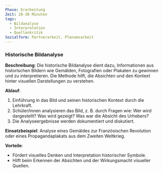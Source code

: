 ```yaml
---
Phase: Erarbeitung
Zeit: 20-30 Minuten
tags:
  - Bildanalyse
  - Interpretation
  - Quellenkritik
Sozialform: Partnerarbeit, Plenumsarbeit
---
```


### Historische Bildanalyse

**Beschreibung**: Die historische Bildanalyse dient dazu, Informationen aus historischen Bildern wie Gemälden, Fotografien oder Plakaten zu gewinnen und zu interpretieren. Die Methode hilft, die Absichten und den Kontext hinter visuellen Darstellungen zu verstehen.

**Ablauf**:
1. Einführung in das Bild und seinen historischen Kontext durch die Lehrkraft.
2. Schüler/innen analysieren das Bild, z. B. durch Fragen wie: Wer wird dargestellt? Was wird gezeigt? Was war die Absicht des Urhebers?
3. Die Analyseergebnisse werden dokumentiert und diskutiert.

**Einsatzbeispiel**: Analyse eines Gemäldes zur Französischen Revolution oder eines Propagandaplakats aus dem Zweiten Weltkrieg.

**Vorteile**:
- Fördert visuelles Denken und Interpretation historischer Symbole.
- Hilft beim Erkennen der Absichten und der Wirkungsmacht visueller Quellen.
